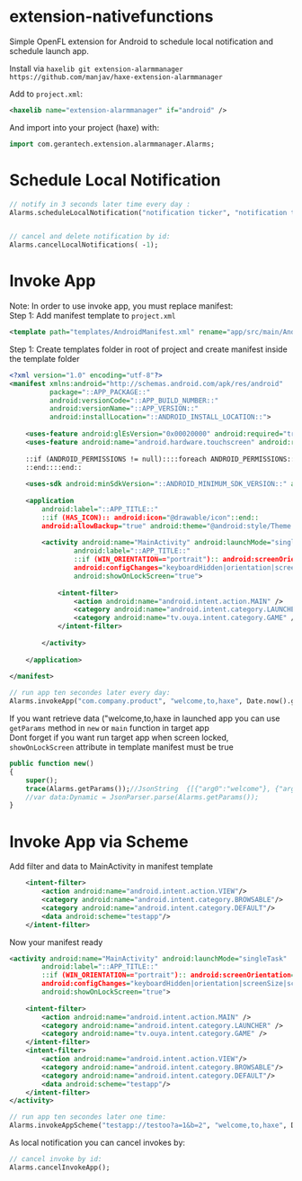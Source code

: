 extension-nativefunctions
=============

Simple OpenFL extension for Android to schedule local notification and schedule launch app.


Install via 
`haxelib git extension-alarmmanager https://github.com/manjav/haxe-extension-alarmmanager`

Add to `project.xml`:

```xml
<haxelib name="extension-alarmmanager" if="android" />
```

And import into your project (haxe) with:
  
```Haxe
import com.gerantech.extension.alarmmanager.Alarms;
```
# Schedule Local Notification

```Haxe
// notify in 3 seconds later time every day :
Alarms.scheduleLocalNotification("notification ticker", "notification title", "notification message", Date.now().getTime() + 3000, DateTools.days(1), "notification info", "comma,sepatated,args,to,retrieve,after,notification.touched");


// cancel and delete notification by id:
Alarms.cancelLocalNotifications( -1);
```

# Invoke App

Note: In order to use invoke app, you must replace manifest:<br/>
Step 1: Add manifest template to `project.xml`
```XML
<template path="templates/AndroidManifest.xml" rename="app/src/main/AndroidManifest.xml" />
```

Step 1: Create templates folder in root of project and create manifest inside the template folder

```XML
<?xml version="1.0" encoding="utf-8"?>
<manifest xmlns:android="http://schemas.android.com/apk/res/android" 
		  package="::APP_PACKAGE::" 
		  android:versionCode="::APP_BUILD_NUMBER::" 
		  android:versionName="::APP_VERSION::" 
		  android:installLocation="::ANDROID_INSTALL_LOCATION::">
	
	<uses-feature android:glEsVersion="0x00020000" android:required="true" />
	<uses-feature android:name="android.hardware.touchscreen" android:required="false" />
	
	::if (ANDROID_PERMISSIONS != null)::::foreach ANDROID_PERMISSIONS::<uses-permission android:name="::__current__::" />
	::end::::end::
	
	<uses-sdk android:minSdkVersion="::ANDROID_MINIMUM_SDK_VERSION::" android:targetSdkVersion="::ANDROID_TARGET_SDK_VERSION::"/>
	
	<application 
		android:label="::APP_TITLE::" 
		::if (HAS_ICON):: android:icon="@drawable/icon"::end:: 
		android:allowBackup="true" android:theme="@android:style/Theme.NoTitleBar.Fullscreen" android:hardwareAccelerated="true">
		
		<activity android:name="MainActivity" android:launchMode="singleTask" 
				android:label="::APP_TITLE::" 
				::if (WIN_ORIENTATION=="portrait"):: android:screenOrientation="sensorPortrait"::end::::if (WIN_ORIENTATION=="landscape"):: android:screenOrientation="sensorLandscape"::end::
				android:configChanges="keyboardHidden|orientation|screenSize|screenLayout"
				android:showOnLockScreen="true">
			
			<intent-filter>
				<action android:name="android.intent.action.MAIN" />
				<category android:name="android.intent.category.LAUNCHER" />
				<category android:name="tv.ouya.intent.category.GAME" />
			</intent-filter>
			
		</activity>
		
	</application>
	
</manifest>
```

```Haxe
// run app ten secondes later every day:
Alarms.invokeApp("com.company.product", "welcome,to,haxe", Date.now().getTime() + 10000, DateTools.days(1));
```

If you want retrieve data ("welcome,to,haxe in launched app you can use `getParams` method in `new` or `main` function in target app<br/>
Dont forget if you want run target app when screen locked, `showOnLockScreen` attribute in template manifest must be true 
```Haxe
public function new()
{
	super();
	trace(Alarms.getParams());//JsonString  {[{"arg0":"welcome"}, {"arg1":"to"}, {"arg2":"haxe"}]}
	//var data:Dynamic = JsonParser.parse(Alarms.getParams());
}
```

# Invoke App via Scheme

Add filter and data to MainActivity in manifest template
```XML
	<intent-filter>
		<action android:name="android.intent.action.VIEW"/>
		<category android:name="android.intent.category.BROWSABLE"/>
		<category android:name="android.intent.category.DEFAULT"/>
		<data android:scheme="testapp"/>
	</intent-filter>
```

Now your manifest ready
```XML
<activity android:name="MainActivity" android:launchMode="singleTask" 
		android:label="::APP_TITLE::" 
		::if (WIN_ORIENTATION=="portrait"):: android:screenOrientation="sensorPortrait"::end::::if (WIN_ORIENTATION=="landscape"):: android:screenOrientation="sensorLandscape"::end::
		android:configChanges="keyboardHidden|orientation|screenSize|screenLayout"
		android:showOnLockScreen="true">
	
	<intent-filter>
		<action android:name="android.intent.action.MAIN" />
		<category android:name="android.intent.category.LAUNCHER" />
		<category android:name="tv.ouya.intent.category.GAME" />
	</intent-filter>
	<intent-filter>
		<action android:name="android.intent.action.VIEW"/>
		<category android:name="android.intent.category.BROWSABLE"/>
		<category android:name="android.intent.category.DEFAULT"/>
		<data android:scheme="testapp"/>
	</intent-filter>
</activity>

```

```Haxe
// run app ten secondes later one time:
Alarms.invokeAppScheme("testapp://testoo?a=1&b=2", "welcome,to,haxe", Date.now().getTime() + 10000, 0);
```
As local notification you can cancel invokes by:
```Haxe
// cancel invoke by id:
Alarms.cancelInvokeApp();
```
